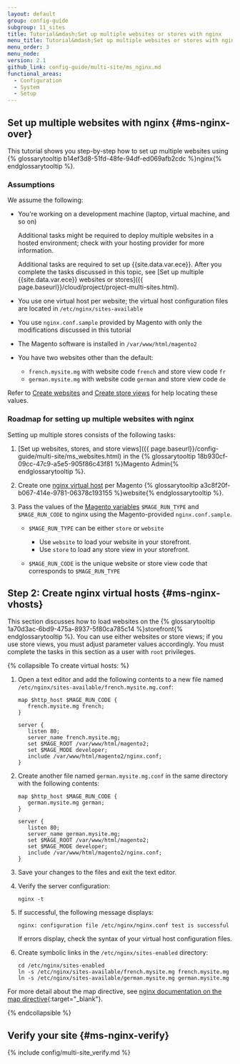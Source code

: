 ```yaml
---
layout: default
group: config-guide
subgroup: 11_sites
title: Tutorial&mdash;Set up multiple websites or stores with nginx
menu_title: Tutorial&mdash;Set up multiple websites or stores with nginx
menu_order: 3
menu_node:
version: 2.1
github_link: config-guide/multi-site/ms_nginx.md
functional_areas:
  - Configuration
  - System
  - Setup
---
```


## Set up multiple websites with nginx {#ms-nginx-over}
This tutorial shows you step-by-step how to set up multiple websites using {% glossarytooltip b14ef3d8-51fd-48fe-94df-ed069afb2cdc %}nginx{% endglossarytooltip %}.

### Assumptions
We assume the following:

*	You're working on a development machine (laptop, virtual machine, and so on)

	Additional tasks might be required to deploy multiple websites in a hosted environment; check with your hosting provider for more information.

	Additional tasks are required to set up {{site.data.var.ece}}. After you complete the tasks discussed in this topic, see [Set up multiple {{site.data.var.ece}} websites or stores]({{ page.baseurl}}/cloud/project/project-multi-sites.html).
*	You use one virtual host per website; the virtual host configuration files are located in `/etc/nginx/sites-available`
*	You use `nginx.conf.sample` provided by Magento with only the modifications discussed in this tutorial
*	The Magento software is installed in `/var/www/html/magento2`
*	You have two websites other than the default:

	*	`french.mysite.mg` with website code `french` and store view code `fr`
	*	`german.mysite.mg` with website code `german` and store view code `de`

    <div class="bs-callout bs-callout-tip" markdown="1">
Refer to [Create websites]({{page.baseurl}}/config-guide/multi-site/ms_websites.html#step-2-create-websites) and [Create store views]({{page.baseurl}}/config-guide/multi-site/ms_websites.html#step-4-create-store-views) for help locating these values.
    </div>

### Roadmap for setting up multiple websites with nginx
Setting up multiple stores consists of the following tasks:

1.	[Set up websites, stores, and store views]({{ page.baseurl}}/config-guide/multi-site/ms_websites.html) in the {% glossarytooltip 18b930cf-09cc-47c9-a5e5-905f86c43f81 %}Magento Admin{% endglossarytooltip %}.
2.	Create one [nginx virtual host](#ms-nginx-vhosts) per Magento {% glossarytooltip a3c8f20f-b067-414e-9781-06378c193155 %}website{% endglossarytooltip %}.
3.  Pass the values of the [Magento variables]({{page.baseurl}}/config-guide/multi-site/ms_over.html) `$MAGE_RUN_TYPE` and `$MAGE_RUN_CODE` to nginx using the Magento-provided `nginx.conf.sample`.

    *   `$MAGE_RUN_TYPE` can be either `store` or `website`

        *   Use `website` to load your website in your storefront.
        *   Use `store` to load any store view in your storefront.

    *   `$MAGE_RUN_CODE` is the unique website or store view code that corresponds to `$MAGE_RUN_TYPE`

## Step 2: Create nginx virtual hosts {#ms-nginx-vhosts}
This section discusses how to load websites on the {% glossarytooltip 1a70d3ac-6bd9-475a-8937-5f80ca785c14 %}storefront{% endglossarytooltip %}. You can use either websites or store views; if you use store views, you must adjust parameter values accordingly. You must complete the tasks in this section as a user with `root` privileges.

{% collapsible To create virtual hosts: %}

1.	Open a text editor and add the following contents to a new file named `/etc/nginx/sites-available/french.mysite.mg.conf`:

		map $http_host $MAGE_RUN_CODE {
           french.mysite.mg french;
		}

		server {
           listen 80;
           server_name french.mysite.mg;
           set $MAGE_ROOT /var/www/html/magento2;
           set $MAGE_MODE developer;
           include /var/www/html/magento2/nginx.conf;
		}
3.	Create another file named `german.mysite.mg.conf` in the same directory with the following contents:

		map $http_host $MAGE_RUN_CODE {
           german.mysite.mg german;
		}

		server {
           listen 80;
           server_name german.mysite.mg;
           set $MAGE_ROOT /var/www/html/magento2;
           set $MAGE_MODE developer;
           include /var/www/html/magento2/nginx.conf;
		}
4.	Save your changes to the files and exit the text editor.
5.	Verify the server configuration:

		nginx -t
6.	If successful, the following message displays:

		nginx: configuration file /etc/nginx/nginx.conf test is successful

	If errors display, check the syntax of your virtual host configuration files.

7.	Create symbolic links in the `/etc/nginx/sites-enabled` directory:

		cd /etc/nginx/sites-enabled
		ln -s /etc/nginx/sites-available/french.mysite.mg french.mysite.mg
		ln -s /etc/nginx/sites-available/german.mysite.mg german.mysite.mg

For more detail about the map directive, see [nginx documentation on the map directive](http://nginx.org/en/docs/http/ngx_http_map_module.html#map){:target="_blank"}.


{% endcollapsible %}

## Verify your site  {#ms-nginx-verify}
{% include config/multi-site_verify.md %}
